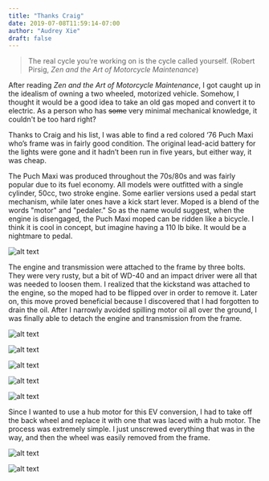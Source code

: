 ```yaml
---
title: "Thanks Craig"
date: 2019-07-08T11:59:14-07:00
author: "Audrey Xie"
draft: false
---
```

> The real cycle you’re working on is the cycle called yourself. (Robert Pirsig, *Zen and the Art of Motorcycle Maintenance*)

<!--more-->

After reading *Zen and the Art of Motorcycle Maintenance*, I got caught up in the idealism of owning a two wheeled, motorized vehicle. Somehow, I thought it would be a good idea to take an old gas moped and convert it to electric. As a person who has ~~some~~ very minimal mechanical knowledge, it couldn't be too hard right? 

Thanks to Craig and his list, I was able to find a red colored ‘76 Puch Maxi who’s frame was in fairly good condition. The original lead-acid battery for the lights were gone and it hadn’t been run in five years, but either way, it was cheap. 

The Puch Maxi was produced throughout the 70s/80s and was fairly popular due to its fuel economy. All models were outfitted with a single cylinder, 50cc, two stroke engine. Some earlier versions used a pedal start mechanism, while later ones have a kick start lever. Moped is a blend of the words "motor" and "pedaler." So as the name would suggest, when the engine is disengaged, the Puch Maxi moped can be ridden like a bicycle. I think it is cool in concept, but imagine having a 110 lb bike. It would be a nightmare to pedal.

![alt text](/images/IMG_3384.JPG)

The engine and transmission were attached to the frame by three bolts. They were very rusty, but a bit of WD-40 and an impact driver were all that was needed to loosen them. I realized that the kickstand was attached to the engine, so the moped had to be flipped over in order to remove it. Later on, this move proved beneficial because I discovered that I had forgotten to drain the oil. After I narrowly avoided spilling motor oil all over the ground, I was finally able to detach the engine and transmission from the frame.

![alt text](/images/IMG_3388.JPG)

![alt text](/images/IMG_3395.JPG)

![alt text](/images/IMG_3398.JPG)

![alt text](/images/IMG_3400.JPG)

![alt text](/images/IMG_3413.JPG)

Since I wanted to use a hub motor for this EV conversion, I had to take off the back wheel and replace it with one that was laced with a hub motor. The process was extremely simple. I just unscrewed everything that was in the way, and then the wheel was easily removed from the frame.

![alt text](/images/IMG_3401.JPG)

![alt text](/images/IMG_3402.JPG)